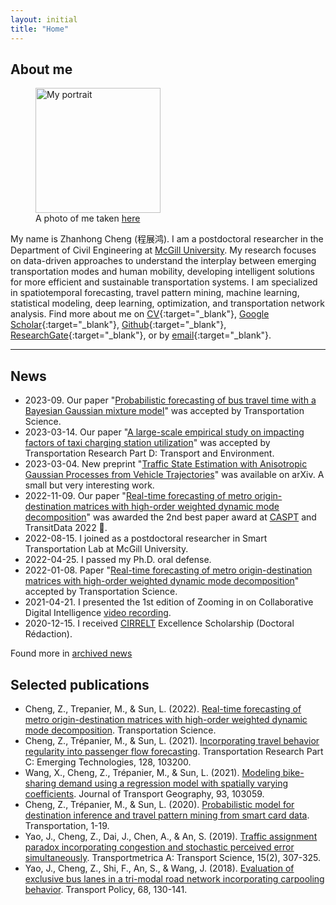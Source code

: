 ```yaml
---
layout: initial
title: "Home"
---
```


## About me

<figure class="right">
  <img src="assets/images/zhanhong.jpg" width="200" alt="My portrait"/>
  <figcaption>A photo of me taken <a href="https://goo.gl/maps/55mTwwm9Pfy7hUMZ6" target="_blank">here</a></figcaption>
</figure>

My name is Zhanhong Cheng (程展鸿). I am a postdoctoral researcher in the Department of Civil Engineering at [McGill University](https://www.mcgill.ca/).
My research focuses on data-driven approaches to understand the interplay between emerging transportation modes and human mobility, developing intelligent solutions for more efficient and sustainable transportation systems. I am specialized in spatiotemporal forecasting, travel pattern mining, machine learning, statistical modeling, deep learning, optimization, and transportation network analysis. Find more about me on [CV](../assets/files/ZhanhongCV.pdf){:target="_blank"}, [Google Scholar](https://scholar.google.com/citations?user=YhrxIBAAAAAJ&hl=en){:target="_blank"}, [Github](https://github.com/chengzhanhong){:target="_blank"}, [ResearchGate](https://www.researchgate.net/profile/Zhanhong_Cheng2){:target="_blank"}, or by [email](mailto:zhanhong.cheng@mail.mcgill.ca){:target="_blank"}.

--------------

## News

- 2023-09. Our paper "[Probabilistic forecasting of bus travel time with a Bayesian Gaussian mixture model](https://arxiv.org/abs/2206.06915)" was accepted by Transportation Science.
- 2023-03-14. Our paper "[A large-scale empirical study on impacting factors of taxi charging station utilization](https://doi.org/10.1016/j.trd.2023.103687)" was accepted by Transportation Research Part D: Transport and Environment.
- 2023-03-04. New preprint "[Traffic State Estimation with Anisotropic Gaussian Processes from Vehicle Trajectories](https://arxiv.org/abs/2303.02311)" was available on arXiv. A small but very interesting work.
- 2022-11-09. Our paper "[Real-time forecasting of metro origin-destination matrices with high-order weighted dynamic mode decomposition](https://doi.org/10.1287/trsc.2022.1128)" was awarded the 2nd best paper award at [CASPT](http://www.caspt.org/) and TransitData 2022 🏅.
- 2022-08-15. I joined as a postdoctoral researcher in Smart Transportation Lab at McGill University.
- 2022-04-25. I passed my Ph.D. oral defense.
- 2022-01-08. Paper "[Real-time forecasting of metro origin-destination matrices with high-order weighted dynamic mode decomposition](https://doi.org/10.1287/trsc.2022.1128)" accepted by Transportation Science.
- 2021-04-21. I presented the 1st edition of Zooming in on Collaborative Digital Intelligence [video recording](https://youtu.be/xLuYrb_mmdM).
- 2020-12-15. I received [CIRRELT](https://www.cirrelt.ca/) Excellence Scholarship (Doctoral Rédaction).

Found more in [archived news](_posts/2020-11-08-archived-news.md)


## Selected publications
- Cheng, Z., Trepanier, M., & Sun, L. (2022). [Real-time forecasting of metro origin-destination matrices with high-order weighted dynamic mode decomposition](https://doi.org/10.1287/trsc.2022.1128). Transportation Science.
- Cheng, Z., Trépanier, M., & Sun, L. (2021). [Incorporating travel behavior regularity into passenger flow forecasting](https://doi.org/10.1016/j.trc.2021.103200). Transportation Research Part C: Emerging Technologies, 128, 103200.
- Wang, X., Cheng, Z., Trépanier, M., & Sun, L. (2021). [Modeling bike-sharing demand using a regression model with spatially varying coefficients](https://doi.org/10.1016/j.jtrangeo.2021.103059). Journal of Transport Geography, 93, 103059.
- Cheng, Z., Trépanier, M., & Sun, L. (2020). [Probabilistic model for destination inference and travel pattern mining from smart card data](https://doi.org/10.1007/s11116-020-10120-0). Transportation, 1-19.
- Yao, J., Cheng, Z., Dai, J., Chen, A., & An, S. (2019). [Traffic assignment paradox incorporating congestion and stochastic perceived error simultaneously](https://doi.org/10.1080/23249935.2018.1474962). Transportmetrica A: Transport Science, 15(2), 307-325.
- Yao, J., Cheng, Z., Shi, F., An, S., & Wang, J. (2018). [Evaluation of exclusive bus lanes in a tri-modal road network incorporating carpooling behavior](https://doi.org/10.1016/j.tranpol.2018.05.001). Transport Policy, 68, 130-141.